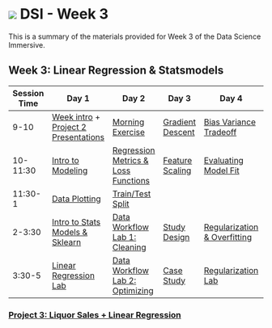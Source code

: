 # ![](https://ga-dash.s3.amazonaws.com/production/assets/logo-9f88ae6c9c3871690e33280fcf557f33.png) DSI - Week 3

This is a summary of the materials provided for Week 3 of the Data Science Immersive.

## Week 3: Linear Regression & Statsmodels

Session Time | Day 1                                                  | Day 2                                        | Day 3                     | Day 4                                 | Day 5
------------ | ------------------------------------------------------ | -------------------------------------------- | ------------------------- | ------------------------------------- | -----------------------------------
9-10         | [Week intro][3-1.0] + [Project 2 Presentations][2-5.4] | [Morning Exercise][3-1.0]                    | [Gradient Descent][3-4.1] | [Bias Variance Tradeoff][3-2.1]       | [(Reflection)][3-5.0]
10-11:30     | [Intro to Modeling][3-1.1]                             | [Regression Metrics & Loss Functions][3-3.1] | [Feature Scaling][3-4.2]  | [Evaluating Model Fit][3-2.2]         | [Stakeholder Analysis][3-5.1]
11:30-1      | [Data Plotting][3-1.2]                                 | [Train/Test Split][3-3.2]                    |                           |                                       | [Presenting to Stakeholders][3-5.2]
2-3:30       | [Intro to Stats Models & Sklearn][3-1.3]               | [Data Workflow Lab 1: Cleaning][3-3.3]       | [Study Design][3-4.3]     | [Regularization & Overfitting][3-2.3] | [+Instructor Choice][3-5.3]
3:30-5       | [Linear Regression Lab][3-1.4]                         | [Data Workflow Lab 2: Optimizing][3-3.4]     | [Case Study][3-4.4]       | [Regularization Lab][3-2.4]           | [Project 3: Presentations][3-5.4]

### [Project 3: Liquor Sales + Linear Regression](../../projects/project-03)

[2-5.4]: W2-5.4-project-show-and-tell
[3-1.0]: 1.0-intro
[3-1.1]: 1.1-lesson
[3-1.2]: 1.2-lab
[3-1.3]: 1.3-lesson
[3-1.4]: 1.4-lab
[3-2.0]: 2.0-exercise
[3-2.1]: 2.1-lesson
[3-2.2]: 2.2-lab
[3-2.3]: 2.3-lesson
[3-2.4]: 2.4-lab
[3-3.0]: 3.0-exercise
[3-3.1]: 3.1-lesson
[3-3.2]: 3.2-lesson
[3-3.3]: 3.3-lab
[3-3.4]: 3.4-lab
[3-4.0]: 4.0-exercise
[3-4.1]: 4.1-lesson
[3-4.2]: 4.2-lab
[3-4.3]: 4.3-lesson
[3-4.4]: 4.4-lab
[3-5.0]: 5.0-reflection
[3-5.1]: 5.1-lesson
[3-5.2]: 5.2-lab
[3-5.3]: 5.3-flex
[3-5.4]: 5.4-project-show-and-tell
